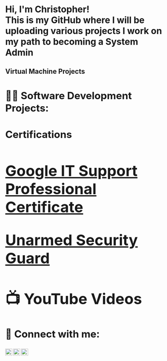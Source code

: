 <h1>Hi, I'm Christopher! <br/> This is my GitHub where I will be uploading various projects I work on my path to becoming a System Admin <a>
</a>

<h2> Virtual Machine Projects <h2>
<a https://github.com/Proxy8345/Virtual-Malware-Analysis-Lab </a>
<h2>👨‍💻 Software Development Projects:</h2>


<b> <h2> Certifications <h2> </b>
  <a href="https://www.coursera.org/account/accomplishments/professional-cert/6YFS2UFN3WAT">Google IT Support Professional Certificate</a>
  
  
  <a href="https://verify.tn.gov/">Unarmed Security Guard</a>
    
  

<h2>📺 YouTube Videos</h2>

<h2> 🤳 Connect with me:</h2>

[<img align="left" alt="JoshMadakor | YouTube" width="22px" src="https://cdn.jsdelivr.net/npm/simple-icons@v3/icons/youtube.svg" />][youtube]
[<img align="left" alt="JoshMadakor | Twitter" width="22px" src="https://cdn.jsdelivr.net/npm/simple-icons@v3/icons/twitter.svg" />][twitter]
[<img align="left" alt="JoshMadakor | LinkedIn" width="22px" src="https://cdn.jsdelivr.net/npm/simple-icons@v3/icons/linkedin.svg" />][linkedin]

[twitter]: https://twitter.com/
[youtube]: https://www.youtube.com/channel/UCbEJQfHvxBCx9p81M4zdRvA

[linkedin]: https://www.
